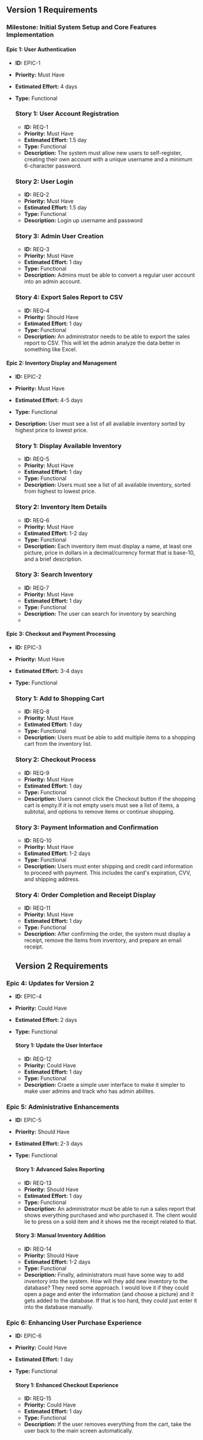 ## Version 1 Requirements

### Milestone: Initial System Setup and Core Features Implementation

#### Epic 1: User Authentication
- **ID:** EPIC-1
- **Priority:** Must Have
- **Estimated Effort:** 4 days
- **Type:** Functional

  ### Story 1: User Account Registration
  - **ID:** REQ-1
  - **Priority:** Must Have
  - **Estimated Effort:** 1.5 day
  - **Type:** Functional
  - **Description:** The system must allow new users to self-register, creating their own account with a unique username and a minimum 6-character password.

  ### Story 2: User Login
  - **ID:** REQ-2
  - **Priority:** Must Have
  - **Estimated Effort:** 1.5 day
  - **Type:** Functional
  - **Description:** Login up username and password

  ### Story 3: Admin User Creation
  - **ID:** REQ-3
  - **Priority:** Must Have
  - **Estimated Effort:** 1 day
  - **Type:** Functional
  - **Description:** Admins must be able to convert a regular user account into an admin account.

  ### Story 4: Export Sales Report to CSV
  - **ID:** REQ-4
  - **Priority:** Should Have
  - **Estimated Effort:** 1 day
  - **Type:** Functional
  - **Description:** An administrator needs to be able to export the sales report to CSV. This will let the admin analyze the data better in something like Excel.

#### Epic 2: Inventory Display and Management
- **ID:** EPIC-2
- **Priority:** Must Have
- **Estimated Effort:** 4-5 days
- **Type:** Functional
- **Description:** User must see a list of all available inventory sorted by highest price to lowest price.

  ### Story 1: Display Available Inventory
  - **ID:** REQ-5
  - **Priority:** Must Have
  - **Estimated Effort:** 1 day
  - **Type:** Functional
  - **Description:** Users must see a list of all available inventory, sorted from highest to lowest price.

  ### Story 2: Inventory Item Details
  - **ID:** REQ-6
  - **Priority:** Must Have
  - **Estimated Effort:** 1-2 day
  - **Type:** Functional
  - **Description:** Each inventory item must display a name, at least one picture, price in dollars in a decimal/currency format that is base-10, and a brief description.

  ### Story 3: Search Inventory
  - **ID:** REQ-7
  - **Priority:** Must Have
  - **Estimated Effort:** 1 day
  - **Type:** Functional
  - **Description:** The user can search for inventory by searching
  - 
#### Epic 3: Checkout and Payment Processing
- **ID:** EPIC-3
- **Priority:** Must Have
- **Estimated Effort:** 3-4 days
- **Type:** Functional

  ### Story 1: Add to Shopping Cart
  - **ID:** REQ-8
  - **Priority:** Must Have
  - **Estimated Effort:** 1 day
  - **Type:** Functional
  - **Description:** Users must be able to add multiple items to a shopping cart from the inventory list.
    
  ### Story 2: Checkout Process
  - **ID:** REQ-9
  - **Priority:** Must Have
  - **Estimated Effort:** 1 day
  - **Type:** Functional
  - **Description:** Users cannot click the Checkout button if the shopping cart is empty.If it is not empty users must see a list of items, a subtotal, and options to remove items or continue shopping.

  ### Story 3: Payment Information and Confirmation
  - **ID:** REQ-10
  - **Priority:** Must Have
  - **Estimated Effort:** 1-2 days
  - **Type:** Functional
  - **Description:** Users must enter shipping and credit card information to proceed with payment. This includes the card's expiration, CVV, and shipping address.

  ### Story 4: Order Completion and Receipt Display
  - **ID:** REQ-11
  - **Priority:** Must Have
  - **Estimated Effort:** 1 day
  - **Type:** Functional
  - **Description:** After confirming the order, the system must display a receipt, remove the items from inventory, and prepare an email receipt.
  ## Version 2 Requirements

### Epic 4: Updates for Version 2
- **ID:** EPIC-4
- **Priority:** Could Have
- **Estimated Effort:** 2 days
- **Type:** Functional

  #### Story 1: Update the User Interface
  - **ID:** REQ-12
  - **Priority:** Could Have
  - **Estimated Effort:** 1 day
  - **Type:** Functional
  - **Description:** Craete a simple user interface to make it simpler to make user admins and track who has admin abilites.
### Epic 5: Administrative Enhancements
- **ID:** EPIC-5
- **Priority:** Should Have
- **Estimated Effort:** 2-3 days
- **Type:** Functional

  #### Story 1: Advanced Sales Reporting
  - **ID:** REQ-13
  - **Priority:** Should Have
  - **Estimated Effort:** 1 day
  - **Type:** Functional
  - **Description:** An administrator must be able to run a sales report that shows everything purchased and who purchased it. The client would lie to press on a sold item and it shows me the receipt related to that.

  #### Story 3: Manual Inventory Addition
  - **ID:** REQ-14
  - **Priority:** Should Have
  - **Estimated Effort:** 1-2 days
  - **Type:** Functional
  - **Description:** Finally, administrators must have some way to add inventory into the system. How will they add new inventory to the database? They need some approach. I would love it if they could open a page and enter the information (and choose a picture) and it gets added to the database. If that is too hard, they could just enter it into the database manually.

### Epic 6: Enhancing User Purchase Experience
- **ID:** EPIC-6
- **Priority:** Could Have
- **Estimated Effort:** 1 day
- **Type:** Functional

  #### Story 1: Enhanced Checkout Experience
  - **ID:** REQ-15
  - **Priority:** Could Have
  - **Estimated Effort:** 1 day
  - **Type:** Functional
  - **Description:** If the user removes everything from the cart, take the user back to the main screen automatically.


